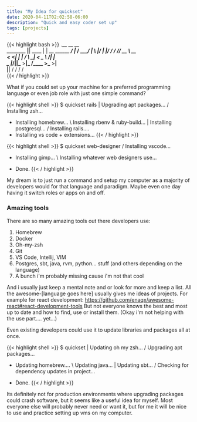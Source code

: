 ```yaml
---
title: "My Idea for quickset"
date: 2020-04-11T02:02:58-06:00
description: "Quick and easy coder set up"
tags: [projects]
---
```



{{< highlight bash >}}
             .__        __                   __   
  ________ __|__| ____ |  | __  ______ _____/  |_ 
 / ____/  |  \  |/ ___\|  |/ / /  ___// __ \   __\
< <_|  |  |  /  \  \___|    <  \___ \\  ___/|  |  
 \__   |____/|__|\___  >__|_ \/____  >\___  >__|  
    |__|             \/     \/     \/     \/      
{{< / highlight >}}

What if you could set up your machine for a preferred programming language or even job role with just one simple command?

{{< highlight shell >}}
$ quickset rails
| Upgrading apt packages...
/ Installing zsh...
- Installing homebrew...
\ Installing rbenv & ruby-build...
| Installing postgresql...
/ Installing rails....
- Installing vs code + extensions...
{{< / highlight >}}

{{< highlight shell >}}
$ quickset web-designer
/ Installing vscode...
- Installing gimp...
\ Installing whatever web designers use...
* Done.
{{< / highlight >}}

My dream is to just run a command and setup my computer as a majority of developers would for that language and paradigm.  Maybe even one day having it switch roles or apps on and off.

### Amazing tools

There are so many amazing tools out there developers use:

1. Homebrew
2. Docker
3. Oh-my-zsh
4. Git
5. VS Code, Intellij, VIM
6. Postgres, sbt, java, rvm, python... stuff (and others depending on the language)
6. A bunch i'm probably missing cause i'm not that cool

And i usually just keep a mental note and or look for more and keep a list.  All the awesome-[language goes here] usually gives me ideas of projects. For example for react development: https://github.com/enaqx/awesome-react#react-development-tools  But not everyone knows the best and most up to date and how to find, use or install them.  (Okay i'm not helping with the use part.... yet...)

Even existing developers could use it to update libraries and packages all at once.

{{< highlight shell >}}
$ quickset
| Updating oh my zsh...
/ Upgrading apt packages...
- Updating homebrew....
\ Updating java...
| Updating sbt...
/ Checking for dependency updates in project...
* Done.
{{< / highlight >}}

Its definitely not for production environments where upgrading packages could crash software, but it seems like a useful idea for myself.  Most everyone else will probably never need or want it, but for me it will be nice to use and practice setting up vms on my computer.

